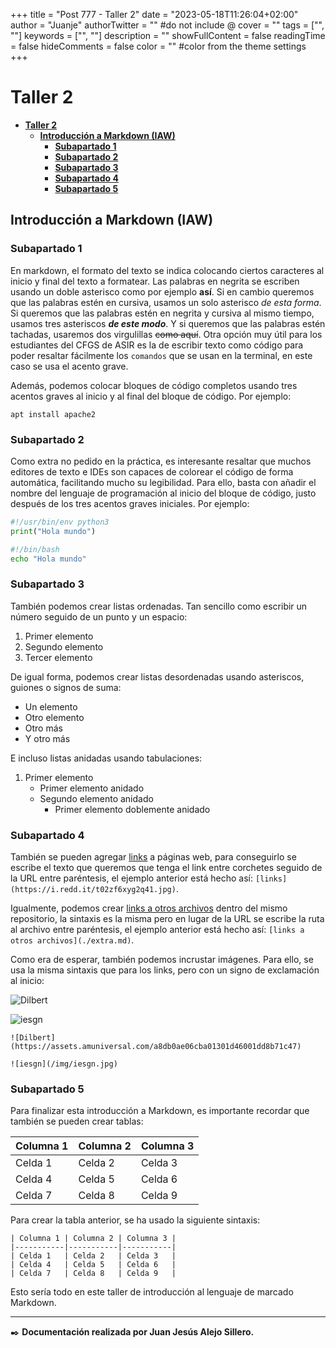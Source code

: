 +++
title = "Post 777 - Taller 2"
date = "2023-05-18T11:26:04+02:00"
author = "Juanje"
authorTwitter = "" #do not include @
cover = ""
tags = ["", ""]
keywords = ["", ""]
description = ""
showFullContent = false
readingTime = false
hideComments = false
color = "" #color from the theme settings
+++

# **Taller 2**

- [**Taller 2**](#taller-2)
  - [**Introducción a Markdown (IAW)**](#introducción-a-markdown-iaw)
    - [**Subapartado 1**](#subapartado-1)
    - [**Subapartado 2**](#subapartado-2)
    - [**Subapartado 3**](#subapartado-3)
    - [**Subapartado 4**](#subapartado-4)
    - [**Subapartado 5**](#subapartado-5)

## **Introducción a Markdown (IAW)**

### **Subapartado 1**

En markdown, el formato del texto se indica colocando ciertos caracteres al inicio y final del texto a formatear. Las palabras en negrita se escriben usando un doble asterisco como por ejemplo **así**. Si en cambio queremos que las palabras estén en cursiva, usamos un solo asterisco *de esta forma*. Si queremos que las palabras estén en negrita y cursiva al mismo tiempo, usamos tres asteriscos ***de este modo***. Y si queremos que las palabras estén tachadas, usaremos dos virgulillas ~~como aquí~~. Otra opción muy útil para los estudiantes del CFGS de ASIR es la de escribir texto como código para poder resaltar fácilmente los `comandos` que se usan en la terminal, en este caso se usa el acento grave.

Además, podemos colocar bloques de código completos usando tres acentos graves al inicio y al final del bloque de código. Por ejemplo:

```
apt install apache2
```

### **Subapartado 2**

Como extra no pedido en la práctica, es interesante resaltar que muchos editores de texto e IDEs son capaces de colorear el código de forma automática, facilitando mucho su legibilidad. Para ello, basta con añadir el nombre del lenguaje de programación al inicio del bloque de código, justo después de los tres acentos graves iniciales. Por ejemplo:

```python
#!/usr/bin/env python3
print("Hola mundo")
```

```bash
#!/bin/bash
echo "Hola mundo"
```

### **Subapartado 3**

También podemos crear listas ordenadas. Tan sencillo como escribir un número seguido de un punto y un espacio:

1. Primer elemento
2. Segundo elemento
3. Tercer elemento

De igual forma, podemos crear listas desordenadas usando asteriscos, guiones o signos de suma:

- Un elemento
- Otro elemento
- Otro más
- Y otro más

E incluso listas anidadas usando tabulaciones:

1. Primer elemento
    - Primer elemento anidado
    - Segundo elemento anidado
      - Primer elemento doblemente anidado

### **Subapartado 4**

También se pueden agregar [links](https://i.redd.it/t02zf6xyg2q41.jpg) a páginas web, para conseguirlo se escribe el texto que queremos que tenga el link entre corchetes seguido de la URL entre paréntesis, el ejemplo anterior está hecho así: `[links](https://i.redd.it/t02zf6xyg2q41.jpg)`.

Igualmente, podemos crear [links a otros archivos](./extra.md) dentro del mismo repositorio, la sintaxis es la misma pero en lugar de la URL se escribe la ruta al archivo entre paréntesis, el ejemplo anterior está hecho así: `[links a otros archivos](./extra.md)`.

Como era de esperar, también podemos incrustar imágenes. Para ello, se usa la misma sintaxis que para los links, pero con un signo de exclamación al inicio:

![Dilbert](https://assets.amuniversal.com/a8db0ae06cba01301d46001dd8b71c47)

![iesgn](/img/iesgn.jpg)

```
![Dilbert](https://assets.amuniversal.com/a8db0ae06cba01301d46001dd8b71c47)

![iesgn](/img/iesgn.jpg)
```

### **Subapartado 5**

Para finalizar esta introducción a Markdown, es importante recordar que también se pueden crear tablas:

| Columna 1 | Columna 2 | Columna 3 |
|-----------|-----------|-----------|
| Celda 1   | Celda 2   | Celda 3   |
| Celda 4   | Celda 5   | Celda 6   |
| Celda 7   | Celda 8   | Celda 9   |

Para crear la tabla anterior, se ha usado la siguiente sintaxis:

```
| Columna 1 | Columna 2 | Columna 3 |
|-----------|-----------|-----------|
| Celda 1   | Celda 2   | Celda 3   |
| Celda 4   | Celda 5   | Celda 6   |
| Celda 7   | Celda 8   | Celda 9   |
```

Esto sería todo en este taller de introducción al lenguaje de marcado Markdown.

---

✒️ **Documentación realizada por Juan Jesús Alejo Sillero.**
